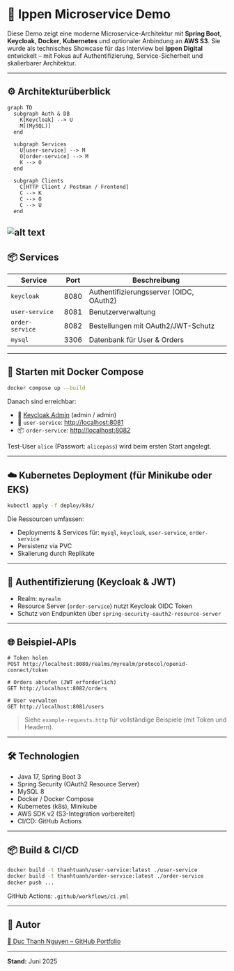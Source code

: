 

# 🧩 Ippen Microservice Demo

Diese Demo zeigt eine moderne Microservice-Architektur mit **Spring Boot**, **Keycloak**, **Docker**, **Kubernetes** und optionaler Anbindung an **AWS S3**. Sie wurde als technisches Showcase für das Interview bei **Ippen Digital** entwickelt – mit Fokus auf Authentifizierung, Service-Sicherheit und skalierbarer Architektur.

---

## ⚙️ Architekturüberblick

```mermaid
graph TD
  subgraph Auth & DB
    K[Keycloak] --> U
    M[(MySQL)]
  end

  subgraph Services
    U[user-service] --> M
    O[order-service] --> M
    K --> O
  end

  subgraph Clients
    C[HTTP Client / Postman / Frontend]
    C --> K
    C --> O
    C --> U
  end
````
![alt text](image.png)
---

## 📦 Services

| Service         | Port | Beschreibung                            |
| --------------- | ---- | --------------------------------------- |
| `keycloak`      | 8080 | Authentifizierungsserver (OIDC, OAuth2) |
| `user-service`  | 8081 | Benutzerverwaltung                      |
| `order-service` | 8082 | Bestellungen mit OAuth2/JWT-Schutz      |
| `mysql`         | 3306 | Datenbank für User & Orders             |

---

## 🚀 Starten mit Docker Compose

```bash
docker compose up --build
```

Danach sind erreichbar:

* 🔐 [Keycloak Admin](http://localhost:8080) (admin / admin)
* 👤 `user-service`: [http://localhost:8081](http://localhost:8081)
* 📦 `order-service`: [http://localhost:8082](http://localhost:8082)

Test-User `alice` (Passwort: `alicepass`) wird beim ersten Start angelegt.

---

## ☁️ Kubernetes Deployment (für Minikube oder EKS)

```bash
kubectl apply -f deploy/k8s/
```

Die Ressourcen umfassen:

* Deployments & Services für: `mysql`, `keycloak`, `user-service`, `order-service`
* Persistenz via PVC
* Skalierung durch Replikate

---

## 🔐 Authentifizierung (Keycloak & JWT)

* Realm: `myrealm`
* Resource Server (`order-service`) nutzt Keycloak OIDC Token
* Schutz von Endpunkten über `spring-security-oauth2-resource-server`

---

## 🌐 Beispiel-APIs

```http
# Token holen
POST http://localhost:8080/realms/myrealm/protocol/openid-connect/token

# Orders abrufen (JWT erforderlich)
GET http://localhost:8082/orders

# User verwalten
GET http://localhost:8081/users
```

> Siehe `example-requests.http` für vollständige Beispiele (mit Token und Headern).

---

## 🛠️ Technologien

* Java 17, Spring Boot 3
* Spring Security (OAuth2 Resource Server)
* MySQL 8
* Docker / Docker Compose
* Kubernetes (k8s), Minikube
* AWS SDK v2 (S3-Integration vorbereitet)
* CI/CD: GitHub Actions

---

## 📦 Build & CI/CD

```bash
docker build -t thanhtuanh/user-service:latest ./user-service
docker build -t thanhtuanh/order-service:latest ./order-service
docker push ...
```

GitHub Actions: `.github/workflows/ci.yml`

---

## 👤 Autor

[🔗 Duc Thanh Nguyen – GitHub Portfolio](https://github.com/thanhtuanh/bewerbung)

---

**Stand:** Juni 2025

```

